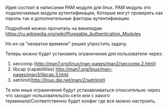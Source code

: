 Идея состоит в написании PAM модуля для linux. PAM модуль это подключаемые модули аутентификации, Которые могут проверять как пароль так и дополнительные факторы аутентификации. 

Подробней можно прочитать на википедии https://ru.wikipedia.org/wiki/Pluggable_Authentication_Modules

Но из-за "нехватки времени" решил упростить задачу.

Теперь можно будет установить ограничения для пользователя через:
1. seccomp (http://man7.org/linux/man-pages/man2/seccomp.2.html)
2. libcap (capabilities) http://man7.org/linux/man-pages/man3/libcap.3.html
3. setrlimit(http://linux.die.net/man/2/setrlimit)

Те или иные ограничения будут устанавливаться относительно через что заходит пользователь(по сети или с какого терминала)Соответственно будет конфиг где все можно настроить.
